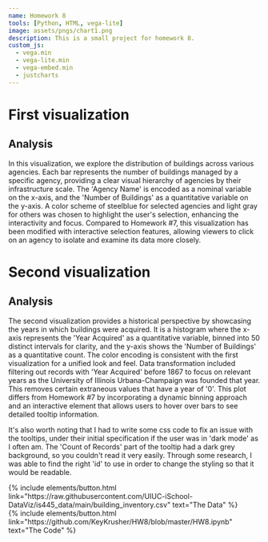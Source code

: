 ```yaml
---
name: Homework 8
tools: [Python, HTML, vega-lite]
image: assets/pngs/chart1.png
description: This is a small project for homework 8.
custom_js:
  - vega.min
  - vega-lite.min
  - vega-embed.min
  - justcharts
---
```


# First visualization
<vegachart schema-url="{{ '/assets/json/chart1.json' | relative_url }}" style="width: 100%"></vegachart>

## Analysis
In this visualization, we explore the distribution of buildings across various agencies. Each bar represents the number of buildings managed by a specific agency, providing a clear visual hierarchy of agencies by their infrastructure scale. The 'Agency Name' is encoded as a nominal variable on the x-axis, and the 'Number of Buildings' as a quantitative variable on the y-axis. A color scheme of steelblue for selected agencies and light gray for others was chosen to highlight the user's selection, enhancing the interactivity and focus. Compared to Homework #7, this visualization has been modified with interactive selection features, allowing viewers to click on an agency to isolate and examine its data more closely. 

# Second visualization
<vegachart schema-url="{{ '/assets/json/chart2.json' | relative_url }}" style="width: 100%"></vegachart>

## Analysis
The second visualization provides a historical perspective by showcasing the years in which buildings were acquired. It is a histogram where the x-axis represents the 'Year Acquired' as a quantitative variable, binned into 50 distinct intervals for clarity, and the y-axis shows the 'Number of Buildings' as a quantitative count. The color encoding is consistent with the first visualization for a unified look and feel. Data transformation included filtering out records with 'Year Acquired' before 1867 to focus on relevant years as the University of Illinois Urbana-Champaign was founded that year. This removes certain extraneous values that have a year of '0'. This plot differs from Homework #7 by incorporating a dynamic binning approach and an interactive element that allows users to hover over bars to see detailed tooltip information.

It's also worth noting that I had to write some css code to fix an issue with the tooltips, under their initial specification if the user was in 'dark mode' as I often am. The 'Count of Records' part of the tooltip had a dark grey background, so you couldn't read it very easily. Through some research, I was able to find the right 'id' to use in order to change the styling so that it would be readable.

<div class="left">
{% include elements/button.html link="https://raw.githubusercontent.com/UIUC-iSchool-DataViz/is445_data/main/building_inventory.csv" text="The Data" %}
</div>

<div class="right">
{% include elements/button.html link="https://github.com/KeyKrusher/HW8/blob/master/HW8.ipynb" text="The Code" %}
</div>
